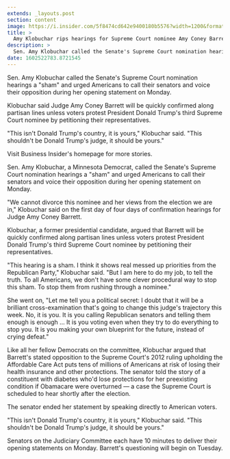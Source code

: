 ```yaml
--- 
extends: _layouts.post 
section: content 
image: https://i.insider.com/5f8474cd642e9400180b5576?width=1200&format=jpeg 
title: > 
  Amy Klobuchar rips hearings for Supreme Court nominee Amy Coney Barrett as a 'sham' and urges Americans to call their senators 
description: > 
  Sen. Amy Klobuchar called the Senate's Supreme Court nomination hearings a "sham" and urged Americans to call their senators and voice their opposition during her opening statement on Monday.Klobuchar said Judge Amy Coney Barrett will be quickly confirmed along partisan lines unless voters protest President Donald Trump's third Supreme Court nominee by petitioning their representatives."This shouldn't be Donald Trump's judge, it should be yours."Sen. Amy Klobuchar, a Minnesota Democrat, called the Senate's Supreme Court nomination hearings a "sham" and urged Americans to call their senators and voice their opposition during her opening statement on Monday."This shouldn't be Donald Trump's judge, it should be yours." 
date: 1602522783.8721545 
--- 
```

Sen. Amy Klobuchar called the Senate's Supreme Court nomination hearings a "sham" and urged Americans to call their senators and voice their opposition during her opening statement on Monday.

Klobuchar said Judge Amy Coney Barrett will be quickly confirmed along partisan lines unless voters protest President Donald Trump's third Supreme Court nominee by petitioning their representatives.

"This isn't Donald Trump's country, it is yours," Klobuchar said. "This shouldn't be Donald Trump's judge, it should be yours."

Visit Business Insider's homepage for more stories.

Sen. Amy Klobuchar, a Minnesota Democrat, called the Senate's Supreme Court nomination hearings a "sham" and urged Americans to call their senators and voice their opposition during her opening statement on Monday.

"We cannot divorce this nominee and her views from the election we are in," Klobuchar said on the first day of four days of confirmation hearings for Judge Amy Coney Barrett.

Klobuchar, a former presidential candidate, argued that Barrett will be quickly confirmed along partisan lines unless voters protest President Donald Trump's third Supreme Court nominee by petitioning their representatives.

"This hearing is a sham. I think it shows real messed up priorities from the Republican Party," Klobuchar said. "But I am here to do my job, to tell the truth. To all Americans, we don't have some clever procedural way to stop this sham. To stop them from rushing through a nominee."

She went on, "Let me tell you a political secret: I doubt that it will be a brilliant cross-examination that's going to change this judge's trajectory this week. No, it is you. It is you calling Republican senators and telling them enough is enough ... It is you voting even when they try to do everything to stop you. It is you making your own blueprint for the future, instead of crying defeat."

Like all her fellow Democrats on the committee, Klobuchar argued that Barrett's stated opposition to the Supreme Court's 2012 ruling upholding the Affordable Care Act puts tens of millions of Americans at risk of losing their health insurance and other protections. The senator told the story of a constituent with diabetes who'd lose protections for her preexisting condition if Obamacare were overturned — a case the Supreme Court is scheduled to hear shortly after the election.

The senator ended her statement by speaking directly to American voters.

"This isn't Donald Trump's country, it is yours," Klobuchar said. "This shouldn't be Donald Trump's judge, it should be yours."

Senators on the Judiciary Committee each have 10 minutes to deliver their opening statements on Monday. Barrett's questioning will begin on Tuesday.